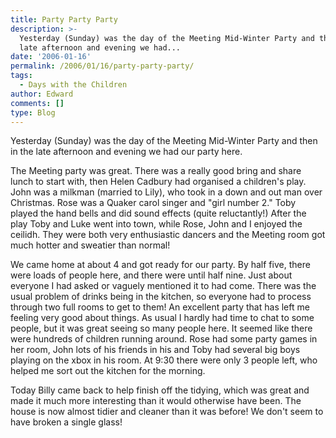 ```yaml
---
title: Party Party Party
description: >-
  Yesterday (Sunday) was the day of the Meeting Mid-Winter Party and then in the
  late afternoon and evening we had...
date: '2006-01-16'
permalink: /2006/01/16/party-party-party/
tags:
  - Days with the Children
author: Edward
comments: []
type: Blog
---
```


Yesterday (Sunday) was the day of the Meeting Mid-Winter Party and then
in the late afternoon and evening we had our party here.

The Meeting party was great. There was a really good bring and share
lunch to start with, then Helen Cadbury had organised a children\'s
play. John was a milkman (married to Lily), who took in a down and out
man over Christmas. Rose was a Quaker carol singer and \"girl number
2.\" Toby played the hand bells and did sound effects (quite
reluctantly!) After the play Toby and Luke went into town, while Rose,
John and I enjoyed the ceilidh. They were both very enthusiastic dancers
and the Meeting room got much hotter and sweatier than normal!

We came home at about 4 and got ready for our party. By half five, there
were loads of people here, and there were until half nine. Just about
everyone I had asked or vaguely mentioned it to had come. There was the
usual problem of drinks being in the kitchen, so everyone had to process
through two full rooms to get to them! An excellent party that has left
me feeling very good about things. As usual I hardly had time to chat to
some people, but it was great seeing so many people here. It seemed like
there were hundreds of children running around. Rose had some party
games in her room, John lots of his friends in his and Toby had several
big boys playing on the xbox in his room. At 9:30 there were only 3
people left, who helped me sort out the kitchen for the morning.

Today Billy came back to help finish off the tidying, which was great
and made it much more interesting than it would otherwise have been. The
house is now almost tidier and cleaner than it was before! We don\'t
seem to have broken a single glass!

